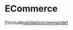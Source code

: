 # ECommerce

[!include[validationcommande](ecommerce.validationcommande.autogen.md)]



















































































